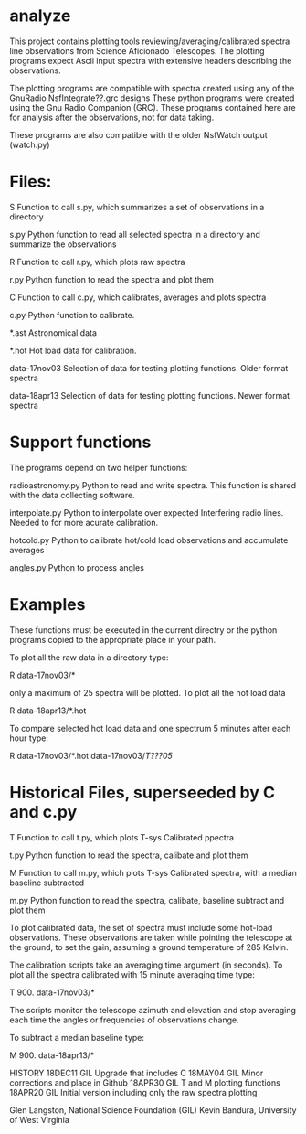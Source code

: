 # analyze
This project contains plotting tools reviewing/averaging/calibrated spectra line observations
from Science Aficionado Telescopes.   The plotting programs expect Ascii input spectra with 
extensive headers describing the observations.

The plotting programs are compatible with spectra created using any of the GnuRadio NsfIntegrate??.grc designs
These python programs were created using the Gnu Radio Companion (GRC).   These programs
contained here are for analysis after the observations, not for data taking.

These programs are also compatible with the older NsfWatch output (watch.py)

Files:
======

S     Function to call s.py, which summarizes a set of observations in a directory

s.py  Python function to read all selected spectra in a directory and summarize the observations

R     Function to call r.py, which plots raw spectra

r.py  Python function to read the spectra and plot them

C     Function to call c.py, which calibrates, averages and plots spectra

c.py  Python function to calibrate.

*.ast Astronomical data

*.hot Hot load data for calibration.

data-17nov03    Selection of data for testing plotting functions.  Older format spectra

data-18apr13    Selection of data for testing plotting functions.  Newer format spectra

Support functions
=================

The programs depend on two helper functions:
    
radioastronomy.py   Python to read and write spectra.  This function is shared with the data collecting software.

interpolate.py      Python to interpolate over expected Interfering radio lines.  Needed to for more acurate calibration.

hotcold.py	    Python to calibrate hot/cold load observations and accumulate averages

angles.py	    Python to process angles

Examples
========

These functions must be executed in the current directry or the python programs copied to the appropriate place in your path.   

To plot all the raw data in a directory type:

R data-17nov03/*

only a maximum of 25 spectra will be plotted. To plot all the hot load data

R data-18apr13/*.hot

To compare selected hot load data and one spectrum 5 minutes after each hour type:

R data-17nov03/*.hot data-17nov03/*T???05*

Historical Files, superseeded by C and c.py
===========================================

T     Function to call t.py, which plots T-sys Calibrated ppectra

t.py  Python function to read the spectra, calibate and plot them

M     Function to call m.py, which plots T-sys Calibrated spectra, with a median baseline subtracted

m.py  Python function to read the spectra, calibate, baseline subtract and plot them

To plot calibrated data, the set of spectra must include some hot-load observations.  These observations
are taken while pointing the telescope at the ground, to set the gain, assuming a ground temperature of 285 Kelvin.

The calibration scripts take an averaging time argument (in seconds).  To plot all the spectra calibrated with 15 minute averaging time type:

T 900. data-17nov03/*

The scripts monitor the telescope azimuth and elevation and stop averaging each time the angles or
frequencies of observations change.   

To subtract a median baseline type:

M 900.  data-18apr13/*

HISTORY
18DEC11 GIL Upgrade that includes C 
18MAY04 GIL Minor corrections and place in Github
18APR30 GIL T and M plotting functions
18APR20 GIL Initial version including only the raw spectra plotting

Glen Langston, National Science Foundation (GIL)
Kevin Bandura, University of West Virginia 

